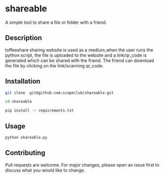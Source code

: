 # shareable
A simple tool to share a file or folder with a friend.

## Description

toffeeshare sharing website is used as a medium,when the user runs the python script, the file is uploaded to the website and a link/qr_code is generated which can be shared with the friend. The friend can download the file by clicking on the link/scanning qr_code.

## Installation

```bash
git clone  git@github.com:scopeclub/shareable.git

cd shareable

pip install -r requirements.txt
```

## Usage
```bash
python shareable.py
```

## Contributing
Pull requests are welcome. For major changes, please open an issue first to discuss what you would like to change.


